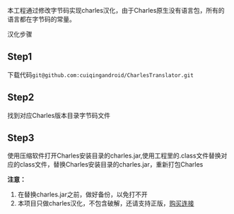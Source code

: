 本工程通过修改字节码实现charles汉化，由于Charles原生没有语言包，所有的语言都在字节码的常量。

汉化步骤

## Step1
下载代码`git@github.com:cuiqingandroid/CharlesTranslator.git`

## Step2
找到对应Charles版本目录字节码文件

## Step3
使用压缩软件打开Charles安装目录的charles.jar,使用工程里的.class文件替换对应的class文件，替换Charles安装目录的charles.jar，重新打包Charles

**注意：**
1. 在替换charles.jar之前，做好备份，以免打不开
2. 本项目只做charles汉化，不包含破解，还请支持正版，[购买连接](https://www.charlesproxy.com/buy/)